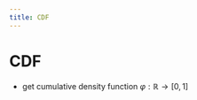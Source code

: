 ```yaml
---
title: CDF
---
```


# CDF
- get cumulative density function $\varphi : \mathbb{R} \rightarrow [0,1]$
































































